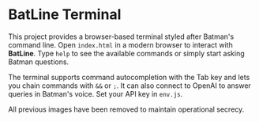 # BatLine Terminal

This project provides a browser-based terminal styled after Batman's command line. Open `index.html` in a modern browser to interact with **BatLine**. Type `help` to see the available commands or simply start asking Batman questions.

The terminal supports command autocompletion with the Tab key and lets you chain commands with `&&` or `;`. It can also connect to OpenAI to answer queries in Batman's voice. Set your API key in `env.js`.

All previous images have been removed to maintain operational secrecy.
